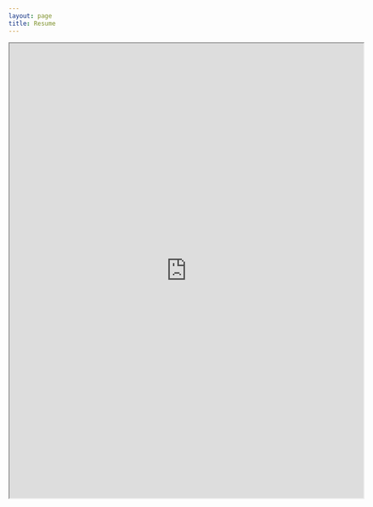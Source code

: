 ```yaml
---
layout: page
title: Resume
---
```


<iframe src="https://drive.google.com/file/d/1nin_UFjrm5EZItyij3x79culgIJ-Mygi/view?usp=sharing" width="700" height="900" allow="autoplay"></iframe>
